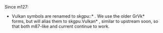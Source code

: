 Since m127:

* Vulkan symbols are renamed to skgpu::* . We use the older GrVk* forms,
  but will alias them to skgpu.Vulkan* , similar to upstream soon, so
  that both m87-like and current continue to work.
